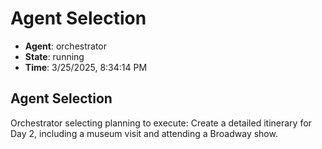 # Agent Selection

- **Agent**: orchestrator
- **State**: running
- **Time**: 3/25/2025, 8:34:14 PM

## Agent Selection

Orchestrator selecting planning to execute: Create a detailed itinerary for Day 2, including a museum visit and attending a Broadway show.

